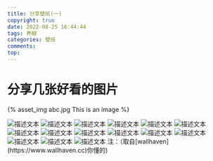 ```yaml
---
title: 分享壁纸(一)
copyright: true
date: 2022-08-25 16:44:44
tags: 养眼
categories: 壁纸
comments:
top:
---
```

#  分享几张好看的图片

{% asset_img abc.jpg This is an image %} 
<!--more-->
<img src="https://w.wallhaven.cc/full/8o/wallhaven-8old52.jpg"  class="responsive-image click-to-zoom" alt="描述文本" loading="lazy" data-fullsize="https://w.wallhaven.cc/full/8o/wallhaven-8old52.jpg"  data-type="auto">
<img src="https://w.wallhaven.cc/full/z8/wallhaven-z8lgwg.jpg"  class="responsive-image click-to-zoom" alt="描述文本" loading="lazy" data-fullsize="https://w.wallhaven.cc/full/z8/wallhaven-z8lgwg.jpg"  data-type="auto">
<img src="https://w.wallhaven.cc/full/9m/wallhaven-9mqqq8.png"  class="responsive-image click-to-zoom" alt="描述文本" loading="lazy" data-fullsize="https://w.wallhaven.cc/full/9m/wallhaven-9mqqq8.png"  data-type="auto">
<img src="https://w.wallhaven.cc/full/6o/wallhaven-6oveq7.png"  class="responsive-image click-to-zoom" alt="描述文本" loading="lazy" data-fullsize="https://w.wallhaven.cc/full/6o/wallhaven-6oveq7.png"  data-type="auto">
<img src="https://w.wallhaven.cc/full/28/wallhaven-285e6x.png"  class="responsive-image click-to-zoom" alt="描述文本" loading="lazy" data-fullsize="https://w.wallhaven.cc/full/28/wallhaven-285e6x.png"  data-type="auto">
<img src="https://w.wallhaven.cc/full/x8/wallhaven-x83jkv.jpg"  class="responsive-image click-to-zoom" alt="描述文本" loading="lazy" data-fullsize="https://w.wallhaven.cc/full/x8/wallhaven-x83jkv.jpg"  data-type="auto">
<img src="https://w.wallhaven.cc/full/pk/wallhaven-pke293.jpg"  class="responsive-image click-to-zoom" alt="描述文本" loading="lazy" data-fullsize="https://w.wallhaven.cc/full/pk/wallhaven-pke293.jpg"  data-type="auto">
<img src="https://w.wallhaven.cc/full/1k/wallhaven-1k961v.png"  class="responsive-image click-to-zoom" alt="描述文本" loading="lazy" data-fullsize="https://w.wallhaven.cc/full/1k/wallhaven-1k961v.png"  data-type="auto">
<img src="https://w.wallhaven.cc/full/rd/wallhaven-rdkke7.png"  class="responsive-image click-to-zoom" alt="描述文本" loading="lazy" data-fullsize="https://w.wallhaven.cc/full/rd/wallhaven-rdkke7.png"  data-type="auto">
<img src="https://w.wallhaven.cc/full/y8/wallhaven-y8z7wx.jpg"  class="responsive-image click-to-zoom" alt="描述文本" loading="lazy" data-fullsize="https://w.wallhaven.cc/full/y8/wallhaven-y8z7wx.jpg"  data-type="auto">
<img src="https://w.wallhaven.cc/full/96/wallhaven-96w8e8.png"  class="responsive-image click-to-zoom" alt="描述文本" loading="lazy" data-fullsize="https://w.wallhaven.cc/full/96/wallhaven-96w8e8.png"  data-type="auto">
<img src="https://w.wallhaven.cc/full/pk/wallhaven-pkgkkp.png"  class="responsive-image click-to-zoom" alt="描述文本" loading="lazy" data-fullsize="https://w.wallhaven.cc/full/pk/wallhaven-pkgkkp.png"  data-type="auto">
<img src="https://w.wallhaven.cc/full/l3/wallhaven-l3zmwy.jpg"  class="responsive-image click-to-zoom" alt="描述文本" loading="lazy" data-fullsize="https://w.wallhaven.cc/full/l3/wallhaven-l3zmwy.jpg"  data-type="auto">
<img src="https://w.wallhaven.cc/full/ym/wallhaven-ymz61d.jpg"  class="responsive-image click-to-zoom" alt="描述文本" loading="lazy" data-fullsize="https://w.wallhaven.cc/full/ym/wallhaven-ymz61d.jpg"  data-type="auto">
<img src="https://w.wallhaven.cc/full/j3/wallhaven-j3m8y5.png"  class="responsive-image click-to-zoom" alt="描述文本" loading="lazy" data-fullsize="https://w.wallhaven.cc/full/j3/wallhaven-j3m8y5.png"  data-type="auto">
注：（取自[wallhaven](https://www.wallhaven.cc)你懂的)
